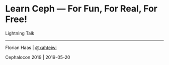 # Learn Ceph — For Fun, For Real, For Free!
Lightning Talk

* * *

Florian Haas | [@xahteiwi](https://twitter.com/xahteiwi)

Cephalocon 2019 | 2019-05-20
